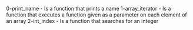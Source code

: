 0-print_name - Is a function that prints a name
1-array_iterator - Is a function that executes a function given as a parameter on each element of an array
2-int_index - Is a function that searches for an integer
